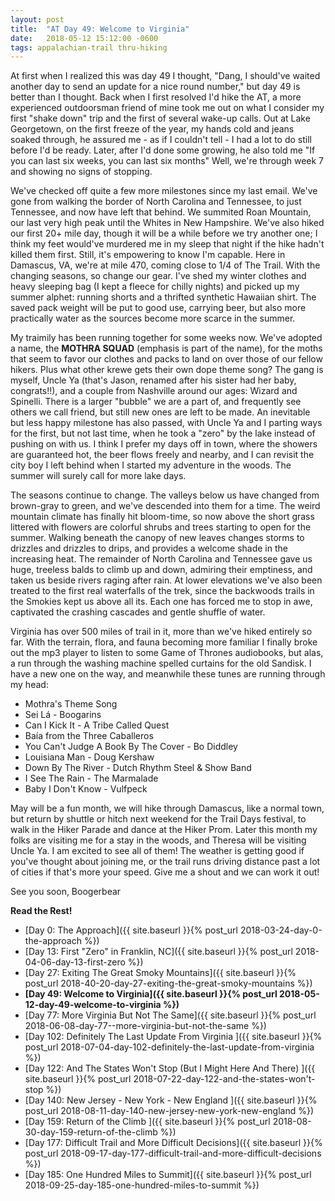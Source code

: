 ```yaml
---
layout: post
title:  "AT Day 49: Welcome to Virginia"
date:   2018-05-12 15:12:00 -0600
tags: appalachian-trail thru-hiking
---
```


At first when I realized this was day 49 I thought, "Dang, I should've waited another day to send an update for a nice round number," but day 49 is better than I thought. Back when I first resolved I'd hike the AT, a more experienced outdoorsman friend of mine took me out on what I consider my first "shake down" trip and the first of several wake-up calls. Out at Lake Georgetown, on the first freeze of the year, my hands cold and jeans soaked through, he assured me - as if I couldn't tell - I had a lot to do still before I'd be ready. Later, after I'd done some growing, he also told me "If you can last six weeks, you can last six months" Well, we're through week 7 and showing no signs of stopping.

We've checked off quite a few more milestones since my last email. We've gone from walking the border of North Carolina and Tennessee, to just Tennessee, and now have left that behind. We summited Roan Mountain, our last very high peak until the Whites in New Hampshire. We've also hiked our first 20+ mile day, though it will be a while before we try another one; I think my feet would've murdered me in my sleep that night if the hike hadn't killed them first. Still, it's empowering to know I'm capable. Here in Damascus, VA, we're at mile 470, coming close to 1/4 of The Trail. With the changing seasons, so change our gear. I've shed my winter clothes and heavy sleeping bag (I kept a fleece for chilly nights) and picked up my summer alphet: running shorts and a thrifted synthetic Hawaiian shirt. The saved pack weight will be put to good use, carrying beer, but also more practically water as the sources become more scarce in the summer.

My traimily has been running together for some weeks now. We've adopted a name, the **MOTHRA SQUAD** (emphasis is part of the name), for the moths that seem to favor our clothes and packs to land on over those of our fellow hikers. Plus what other krewe gets their own dope theme song? The gang is myself, Uncle Ya (that's Jason, renamed after his sister had her baby, congrats!!), and a couple from Nashville around our ages: Wizard and Spinelli. There is a larger "bubble" we are a part of, and frequently see others we call friend, but still new ones are left to be made. An inevitable but less happy milestone has also passed, with Uncle Ya and I parting ways for the first, but not last time, when he took a "zero" by the lake instead of pushing on with us. I think I prefer my days off in town, where the showers are guaranteed hot, the beer flows freely and nearby, and I can revisit the city boy I left behind when I started my adventure in the woods. The summer will surely call for more lake days.

The seasons continue to change. The valleys below us have changed from brown-gray to green, and we've descended into them for a time. The weird mountain climate has finally hit bloom-time, so now above the short grass littered with flowers are colorful shrubs and trees starting to open for the summer. Walking beneath the canopy of new leaves changes storms to drizzles and drizzles to drips, and provides a welcome shade in the increasing heat. The remainder of North Carolina and Tennessee gave us huge, treeless balds to climb up and down, admiring their emptiness, and taken us beside rivers raging after rain. At lower elevations we've also been treated to the first real waterfalls of the trek, since the backwoods trails in the Smokies kept us above all its. Each one has forced me to stop in awe, captivated the crashing cascades and gentle shuffle of water.

Virginia has over 500 miles of trail in it, more than we've hiked entirely so far. With the terrain, flora, and fauna becoming more familiar I finally broke out the mp3 player to listen to some Game of Thrones audiobooks, but alas, a run through the washing machine spelled curtains for the old Sandisk. I have a new one on the way, and meanwhile these tunes are running through my head:

- Mothra's Theme Song
- Sei Lá - Boogarins
- Can I Kick It - A Tribe Called Quest
- Baía from the Three Caballeros
- You Can't Judge A Book By The Cover - Bo Diddley
- Louisiana Man - Doug Kershaw
- Down By The River - Dutch Rhythm Steel & Show Band
- I See The Rain - The Marmalade
- Baby I Don't Know - Vulfpeck

May will be a fun month, we will hike through Damascus, like a normal town, but return by shuttle or hitch next weekend for the Trail Days festival, to walk in the Hiker Parade and dance at the Hiker Prom. Later this month my folks are visiting me for a stay in the woods, and Theresa will be visiting Uncle Ya. I am excited to see all of them! The weather is getting good if you've thought about joining me, or the trail runs driving distance past a lot of cities if that's more your speed. Give me a shout and we can work it out!

See you soon,
Boogerbear

**Read the Rest!**

- [Day 0: The Approach]({{ site.baseurl }}{% post_url 2018-03-24-day-0-the-approach %})
- [Day 13: First "Zero" in Franklin, NC]({{ site.baseurl }}{% post_url 2018-04-06-day-13-first-zero %})
- [Day 27: Exiting The Great Smoky Mountains]({{ site.baseurl }}{% post_url 2018-40-20-day-27-exiting-the-great-smoky-mountains %})
- **[Day 49: Welcome to Virginia]({{ site.baseurl }}{% post_url 2018-05-12-day-49-welcome-to-virginia %})**
- [Day 77: More Virginia But Not The Same]({{ site.baseurl }}{% post_url 2018-06-08-day-77--more-virginia-but-not-the-same %})
- [Day 102: Definitely The Last Update From Virginia ]({{ site.baseurl }}{% post_url 2018-07-04-day-102-definitely-the-last-update-from-virginia %})
- [Day 122: And The States Won't Stop (But I Might Here And There) ]({{ site.baseurl }}{% post_url 2018-07-22-day-122-and-the-states-won't-stop %})
- [Day 140: New Jersey - New York - New England ]({{ site.baseurl }}{% post_url 2018-08-11-day-140-new-jersey-new-york-new-england %})
- [Day 159: Return of the Climb ]({{ site.baseurl }}{% post_url 2018-08-30-day-159-return-of-the-climb %})
- [Day 177: Difficult Trail and More Difficult Decisions]({{ site.baseurl }}{% post_url 2018-09-17-day-177-difficult-trail-and-more-difficult-decisions %})
- [Day 185: One Hundred Miles to Summit]({{ site.baseurl }}{% post_url 2018-09-25-day-185-one-hundred-miles-to-summit %})
